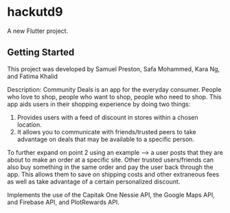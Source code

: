 # hackutd9

A new Flutter project.

## Getting Started

This project was developed by Samuel Preston, Safa Mohammed, Kara Ng, and Fatima Khalid

Description:
Community Deals is an app for the everyday consumer. People who love to shop, 
people who want to shop, people who need to shop. This app aids users in their shopping 
experience by doing two things:
1. Provides users with a feed of discount in stores within a chosen location.
2. It allows you to communicate with friends/trusted peers to take advantage on deals that may be available to a specific person.

To further expand on point 2 using an example --> a user posts that they are about to make an order at a specific site.
Other trusted users/friends can also buy something in the same order and pay the user back through the app. 
This allows them to save on shipping costs and other extraneous fees as well as take advantage of a certain personalized discount.

Implements the use of the Capitak One Nessie API, the Google Maps API, and Firebase API, and PlotRewards API.
